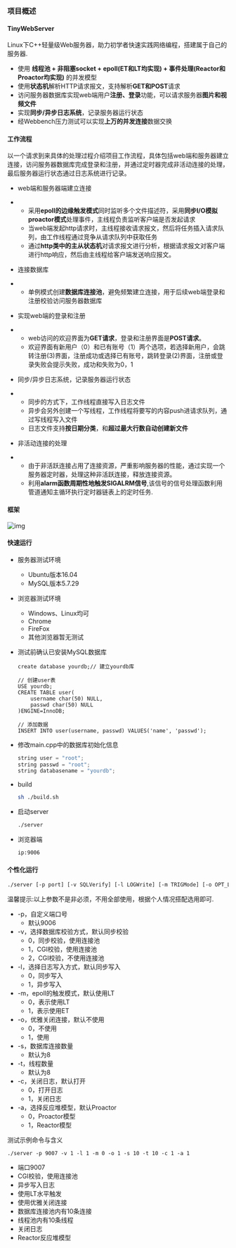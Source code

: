 ### 项目概述

#### TinyWebServer

Linux下C++轻量级Web服务器，助力初学者快速实践网络编程，搭建属于自己的服务器.

- 使用 **线程池 + 非阻塞socket + epoll(ET和LT均实现) + 事件处理(Reactor和Proactor均实现)** 的并发模型
- 使用**状态机**解析HTTP请求报文，支持解析**GET和POST**请求
- 访问服务器数据库实现web端用户**注册、登录**功能，可以请求服务器**图片和视频文件**
- 实现**同步/异步日志系统**，记录服务器运行状态
- 经Webbench压力测试可以实现**上万的并发连接**数据交换

#### 工作流程

以一个请求到来具体的处理过程介绍项目工作流程，具体包括web端和服务器建立连接，访问服务器数据库完成登录和注册，并通过定时器完成非活动连接的处理，最后服务器运行状态通过日志系统进行记录。

- web端和服务器端建立连接

- - 采用**epoll的边缘触发模式**同时监听多个文件描述符，采用**同步I/O模拟proactor模式**处理事件，主线程负责监听客户端是否发起请求
  - 当web端发起http请求时，主线程接收请求报文，然后将任务插入请求队列，由工作线程通过竞争从请求队列中获取任务
  - 通过**http类中的主从状态机**对请求报文进行分析，根据请求报文对客户端进行http响应，然后由主线程给客户端发送响应报文。

- 连接数据库

- - 单例模式创建**数据库连接池**，避免频繁建立连接，用于后续web端登录和注册校验访问服务器数据库

- 实现web端的登录和注册

- - web访问的欢迎界面为**GET请求**，登录和注册界面是**POST请求**。
  - 欢迎界面有新用户（0）和已有账号（1）两个选项，若选择新用户，会跳转注册(3)界面，注册成功或选择已有账号，跳转登录(2)界面，注册或登录失败会提示失败，成功和失败为0，1

- 同步/异步日志系统，记录服务器运行状态

- - 同步的方式下，工作线程直接写入日志文件
  - 异步会另外创建一个写线程，工作线程将要写的内容push进请求队列，通过写线程写入文件
  - 日志文件支持**按日期分类**，和**超过最大行数自动创建新文件**

- 非活动连接的处理

- - 由于非活跃连接占用了连接资源，严重影响服务器的性能，通过实现一个服务器定时器，处理这种非活跃连接，释放连接资源。
  - 利用**alarm函数周期性地触发SIGALRM信号**,该信号的信号处理函数利用管道通知主循环执行定时器链表上的定时任务.

#### 框架

![img](https://camo.githubusercontent.com/6b747c9f39746d25a97a5b22e18199833a679e69/687474703a2f2f7777312e73696e61696d672e636e2f6c617267652f303035544a3263376c79316765306a3161747135686a33306736306c6d3077342e6a7067)

#### 快速运行

- 服务器测试环境

  - Ubuntu版本16.04
  - MySQL版本5.7.29

- 浏览器测试环境

  - Windows、Linux均可
  - Chrome
  - FireFox
  - 其他浏览器暂无测试

- 测试前确认已安装MySQL数据库

  ```sqlite
  create database yourdb;// 建立yourdb库
  
  // 创建user表
  USE yourdb;
  CREATE TABLE user(
      username char(50) NULL,
      passwd char(50) NULL
  )ENGINE=InnoDB;
  
  // 添加数据
  INSERT INTO user(username, passwd) VALUES('name', 'passwd');
  ```
  
- 修改main.cpp中的数据库初始化信息

  ```c
  string user = "root";
  string passwd = "root";
  string databasename = "yourdb";
  ```
  
- build

  ```sh
  sh ./build.sh
  ```

- 启动server

  ```sh
  ./server
  ```

- 浏览器端

  ```sh
  ip:9006
  ```

#### 个性化运行

```sh
./server [-p port] [-v SQLVerify] [-l LOGWrite] [-m TRIGMode] [-o OPT_LINGER] [-s sql_num] [-t thread_num] [-c close_log] [-a actor_model]
```

温馨提示:以上参数不是非必须，不用全部使用，根据个人情况搭配选用即可.

- -p，自定义端口号
  - 默认9006
- -v，选择数据库校验方式，默认同步校验
  - 0，同步校验，使用连接池
  - 1，CGI校验，使用连接池
  - 2，CGI校验，不使用连接池
- -l，选择日志写入方式，默认同步写入
  - 0，同步写入
  - 1，异步写入
- -m，epoll的触发模式，默认使用LT
  - 0，表示使用LT
  - 1，表示使用ET
- -o，优雅关闭连接，默认不使用
  - 0，不使用
  - 1，使用
- -s，数据库连接数量
  - 默认为8
- -t，线程数量
  - 默认为8
- -c，关闭日志，默认打开
  - 0，打开日志
  - 1，关闭日志
- -a，选择反应堆模型，默认Proactor
  - 0，Proactor模型
  - 1，Reactor模型

测试示例命令与含义

```
./server -p 9007 -v 1 -l 1 -m 0 -o 1 -s 10 -t 10 -c 1 -a 1
```

-  端口9007
-  CGI校验，使用连接池
-  异步写入日志
-  使用LT水平触发
-  使用优雅关闭连接
-  数据库连接池内有10条连接
-  线程池内有10条线程
-  关闭日志
-  Reactor反应堆模型
